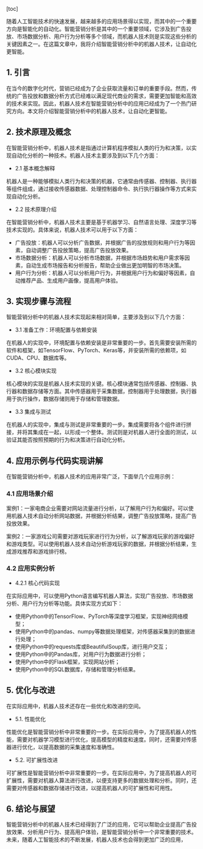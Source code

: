 
[toc]                    
                
                
随着人工智能技术的快速发展，越来越多的应用场景得以实现，而其中的一个重要方向是智能化的自动化。智能营销分析是其中的一个重要领域，它涉及到广告投放、市场数据分析、用户行为分析等多个领域，而机器人技术则是实现这些分析的关键因素之一。在这篇文章中，我将介绍智能营销分析中的机器人技术，让自动化更智能。

## 1. 引言

在当今的数字化时代，营销已经成为了企业获取流量和订单的重要手段。然而，传统的广告投放和数据分析方式已经难以满足现代商业的需求，需要更加智能和高效的技术来实现。因此，机器人技术在智能营销分析中的应用已经成为了一个热门研究方向。本文将介绍智能营销分析中的机器人技术，让自动化更智能。

## 2. 技术原理及概念

在智能营销分析中，机器人技术是指通过计算机程序模拟人类的行为和决策，以实现自动化分析的一种技术。机器人技术主要涉及到以下几个方面：

- 2.1 基本概念解释

机器人是一种能够模拟人类行为和决策的机器，它通常由传感器、控制器、执行器等组件组成，通过接收传感器数据、处理控制器命令、执行执行器操作等方式来实现自动化分析。

- 2.2 技术原理介绍

在智能营销分析中，机器人技术主要是基于机器学习、自然语言处理、深度学习等技术实现的。具体来说，机器人技术可以用于以下方面：

- 广告投放：机器人可以分析广告数据，并根据广告的投放规则和用户行为等因素，自动调整广告投放策略，提高广告投放效果。
- 市场数据分析：机器人可以分析市场数据，并根据市场趋势和用户需求等因素，自动生成市场报告和分析报告，帮助企业做出更加明智的市场决策。
- 用户行为分析：机器人可以分析用户行为，并根据用户行为和偏好等因素，自动推荐产品、生成用户画像，提高用户体验。

## 3. 实现步骤与流程

智能营销分析中的机器人技术实现起来相对简单，主要涉及到以下几个方面：

- 3.1 准备工作：环境配置与依赖安装

在机器人的实现中，环境配置与依赖安装是非常重要的一步。首先需要安装所需的软件和框架，如TensorFlow、PyTorch、Keras等，并安装所需的依赖项，如CUDA、CPU、数据库等。

- 3.2 核心模块实现

核心模块的实现是机器人技术实现的关键。核心模块通常包括传感器、控制器、执行器和数据存储等方面。其中传感器用于采集数据，控制器用于处理数据，执行器用于执行操作，数据存储则用于存储和管理数据。

- 3.3 集成与测试

在机器人的实现中，集成与测试是非常重要的一步。集成需要将各个组件进行拼接，并将其集成在一起，以形成一个整体。测试则是对机器人进行全面的测试，以验证其能否按照预期的行为和决策进行自动化分析。

## 4. 应用示例与代码实现讲解

在智能营销分析中，机器人技术的应用非常广泛，下面举几个应用示例：

### 4.1 应用场景介绍

案例1：一家电商企业需要对网站流量进行分析，以了解用户行为和偏好。可以使用机器人技术自动分析网站数据，并根据分析结果，调整广告投放策略，提高广告投放效果。

案例2：一家游戏公司需要对游戏玩家进行行为分析，以了解游戏玩家的游戏偏好和游戏类型。可以使用机器人技术自动分析游戏玩家的数据，并根据分析结果，生成游戏推荐和游戏排行榜。

### 4.2 应用实例分析

- 4.2.1 核心代码实现

在实际应用中，可以使用Python语言编写机器人算法，实现广告投放、市场数据分析、用户行为分析等功能。具体实现方式如下：

- 使用Python中的TensorFlow、PyTorch等深度学习框架，实现神经网络模型；
- 使用Python中的pandas、numpy等数据处理框架，对传感器采集到的数据进行处理；
- 使用Python中的requests库或BeautifulSoup库，进行用户交互；
- 使用Python中的Pandas库，对用户行为数据进行分析；
- 使用Python中的Flask框架，实现网站分析；
- 使用Python中的SQL数据库，存储和管理分析结果。

## 5. 优化与改进

在实际应用中，机器人技术还存在一些优化和改进的空间。

- 5.1. 性能优化

性能优化是智能营销分析中非常重要的一步。在实际应用中，为了提高机器人的性能，需要对机器学习模型进行优化，提高模型的精度和速度。同时，还需要对传感器进行优化，以提高数据的采集速度和准确性。

- 5.2. 可扩展性改进

可扩展性是智能营销分析中非常重要的一步。在实际应用中，为了提高机器人的可扩展性，需要对机器人算法进行改进，以便支持更多的数据处理和分析。同时，还需要对传感器和数据存储进行改进，以提高机器人的可扩展性和可用性。

## 6. 结论与展望

智能营销分析中的机器人技术已经得到了广泛的应用，它可以帮助企业提高广告投放效果、分析用户行为、提高用户体验，是智能营销分析中一个非常重要的技术。未来，随着人工智能技术的不断发展，机器人技术也会得到更加广泛的应用，

